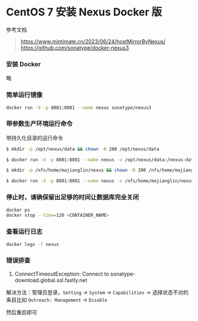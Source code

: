# CentOS 7 安装 Nexus Docker 版

参考文档
> https://www.mintimate.cn/2023/06/24/hostMirrorByNexus/
> https://github.com/sonatype/docker-nexus3

### 安装 Docker

略

### 简单运行镜像
```bash
docker run -d -p 8081:8081 --name nexus sonatype/nexus3
```

### 带参数生产环境运行命令

带持久化目录的运行命令

```bash
$ mkdir -p /opt/nexus/data && chown -R 200 /opt/nexus/data

$ docker run -d -p 8081:8081 --name nexus -v /opt/nexus/data:/nexus-data -e INSTALL4J_ADD_VM_PARAMS="-Xms2703m -Xmx4096m -XX:MaxDirectMemorySize=4096m -Djava.util.prefs.userRoot=/nexus-data/javaprefs" sonatype/nexus3
```

```bash
$ mkdir -p /nfs/home/majianglin/nexus && chown -R 200 /nfs/home/majianglin/nexus

$ docker run -d -p 8081:8081 --name nexus -v /nfs/home/majianglin/nexus:/nexus-data -e INSTALL4J_ADD_VM_PARAMS="-Xms2703m -Xmx4096m -XX:MaxDirectMemorySize=4096m -Djava.util.prefs.userRoot=/nexus-data/javaprefs" sonatype/nexus3
```



### 停止时，请确保留出足够的时间让数据库完全关闭

```bash
docker ps
docker stop --time=120 <CONTAINER_NAME>
```

### 查看运行日志

```bash
docker logs -f nexus
```

### 错误排查

1.  ConnectTimeoutException: Connect to sonatype-download.global.ssl.fastly.net

解决方法：管理员登录，`Setting` -> `System` -> `Capabilities` -> 选择状态不对的条目比如 `Outreach: Management` -> `Disable`

然后重启即可
